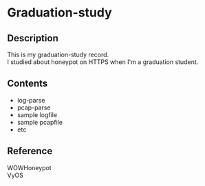 # Graduation-study

## Description
This is my graduation-study record.  
I studied about honeypot on HTTPS when I'm a graduation student. 

## Contents
* log-parse
* pcap-parse
* sample logfile
* sample pcapfile
* etc

## Reference
WOWHoneypot  
VyOS
